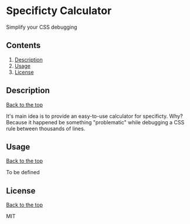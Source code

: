 # Specificty Calculator #

Simplify your CSS debugging

## Contents

1. [Description](#description)
1. [Usage](#usage)
1. [License](#license)

## Description
[Back to the top](#contents)

It's main idea is to provide an easy-to-use calculator for specificty. Why? Because it happened be something "problematic" while debugging a CSS rule between thousands of lines.

## Usage
[Back to the top](#contents)

To be defined

## License
[Back to the top](#contents)

MIT